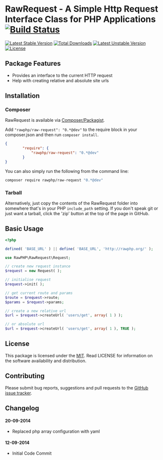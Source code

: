 # RawRequest - A Simple Http Request Interface Class for PHP Applications [![Build Status](https://travis-ci.org/rawphp/RawRequest.svg?branch=master)](https://travis-ci.org/rawphp/RawRequest)

[![Latest Stable Version](https://poser.pugx.org/rawphp/raw-request/v/stable.svg)](https://packagist.org/packages/rawphp/raw-request) [![Total Downloads](https://poser.pugx.org/rawphp/raw-request/downloads.svg)](https://packagist.org/packages/rawphp/raw-request) [![Latest Unstable Version](https://poser.pugx.org/rawphp/raw-request/v/unstable.svg)](https://packagist.org/packages/rawphp/raw-request) [![License](https://poser.pugx.org/rawphp/raw-request/license.svg)](https://packagist.org/packages/rawphp/raw-request)

## Package Features
- Provides an interface to the current HTTP request
- Help with creating relative and absolute site urls

## Installation

### Composer
RawRequest is available via [Composer/Packagist](https://packagist.org/packages/rawphp/raw-request).

Add `"rawphp/raw-request": "0.*@dev"` to the require block in your composer.json and then run `composer install`.

```json
{
        "require": {
            "rawphp/raw-request": "0.*@dev"
        }
}
```

You can also simply run the following from the command line:

```sh
composer require rawphp/raw-request "0.*@dev"
```

### Tarball
Alternatively, just copy the contents of the RawRequest folder into somewhere that's in your PHP `include_path` setting. If you don't speak git or just want a tarball, click the 'zip' button at the top of the page in GitHub.

## Basic Usage

```php
<?php

defined( 'BASE_URL' ) || define( 'BASE_URL', 'http://rawphp.org/' );

use RawPHP\RawRequest\Request;

// create new request instance
$request = new Request( );

// initialise request
$request->init( );

// get current route and params
$route = $request->route;
$params = $request->params;

// create a new relative url
$url = $request->createUrl( 'users/get', array( 1 ) );

// or absolute url
$url = $request->createUrl( 'users/get', array( 1 ), TRUE );

```

## License
This package is licensed under the [MIT](https://github.com/rawphp/RawRequest/blob/master/LICENSE). Read LICENSE for information on the software availability and distribution.

## Contributing

Please submit bug reports, suggestions and pull requests to the [GitHub issue tracker](https://github.com/rawphp/RawRequest/issues).

## Changelog

#### 20-09-2014
- Replaced php array configuration with yaml

#### 12-09-2014
- Initial Code Commit